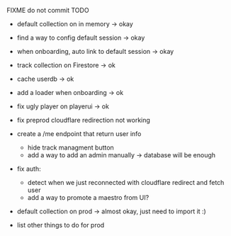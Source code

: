 FIXME do not commit TODO

- default collection on in memory -> okay
- find a way to config default session -> okay
- when onboarding, auto link to default session -> okay
- track collection on Firestore -> ok
- cache userdb -> ok
- add a loader when onboarding -> ok
- fix ugly player on playerui -> ok
- fix preprod cloudflare redirection not working
- create a /me endpoint that return user info
  - hide track managment button
  - add a way to add an admin manually -> database will be enough

- fix auth:
  - detect when we just reconnected with cloudflare redirect and fetch user
  - add a way to promote a maestro from UI?
- default collection on prod -> almost okay, just need to import it :)
- list other things to do for prod
